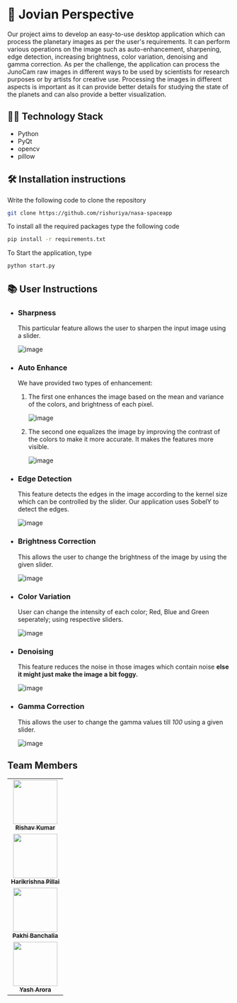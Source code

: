 
# 🚀 Jovian Perspective 

Our project aims to develop an easy-to-use desktop application which can process the planetary images as per the user's requirements. It can perform various operations on the image such as auto-enhancement, sharpening, edge detection, increasing brightness, color variation, denoising and gamma correction. As per the challenge, the application can process the JunoCam raw images in different ways to be used by scientists for research purposes or by artists for creative use. 
Processing the images in different aspects is important as it can provide better details for studying the state of the planets and can also provide a better visualization.
## 👩‍💻 Technology Stack
- Python
- PyQt
- opencv
- pillow
## 🛠 Installation instructions 

Write the following code to clone the repository
```bash
git clone https://github.com/rishuriya/nasa-spaceapp
```

To install all the required packages type the following code
```bash
pip install -r requirements.txt
```

To Start the application, type
```bash
python start.py
```
## 📚 User Instructions 

- ### Sharpness

    This particular feature allows the user to sharpen the input image using a slider.
    
    ![image](https://user-images.githubusercontent.com/91690484/193458062-a8f9295e-ba90-4ce2-9c61-ead0904b8d9e.png)

- ### Auto Enhance
    We have provided two types of enhancement: 
    
    1) The first one enhances the image based on the mean and variance of the colors, and brightness of each pixel.
    
        ![image](https://user-images.githubusercontent.com/91690484/193459988-6ac51381-6fd3-40af-90cd-a9036f415ce8.png)

    2) The second one equalizes the image by improving the contrast of the colors to make it more accurate. It makes the features more visible.
    
        ![image](https://user-images.githubusercontent.com/91690484/193460676-abbb6d19-a3b1-4725-bf97-ad4703e752eb.png)

- ### Edge Detection
    
    This feature detects the edges in the image according to the kernel size which can be controlled by the slider. Our application uses SobelY to detect the edges.
    
    ![image](https://user-images.githubusercontent.com/91690484/193458715-9a26ae6d-6d8a-4d84-bfb2-b88e6735e9ba.png)

- ### Brightness Correction
    
    This allows the user to change the brightness of the image by using the given slider.
    
    ![image](https://user-images.githubusercontent.com/91690484/193458763-3e48b8e7-bd48-419f-b686-e5325f0c6593.png)

- ### Color Variation

    User can change the intensity of each color; Red, Blue and Green seperately; using respective sliders.
    
    ![image](https://user-images.githubusercontent.com/91690484/193458825-52fca65f-592a-469d-92f2-edb299ad5271.png)

- ### Denoising

    This feature reduces the noise in those images which contain noise **else it might just make the image a bit foggy.**
    
    ![image](https://user-images.githubusercontent.com/91690484/193458873-48437c8d-2f41-4681-bb4e-76c8d8513398.png)

- ### Gamma Correction

    This allows the user to change the gamma values till *100* using a given slider.
    
    ![image](https://user-images.githubusercontent.com/91690484/193458962-31031598-333f-46b3-827b-030434555320.png)

## Team Members
<table>
    <tr>
    <td align="center"><a href="https://github.com/rishuriya"><img src="https://avatars.githubusercontent.com/u/85174423?v=4" width="100px;" alt=""/><br /><sub><b>Rishav Kumar</b></sub></a><br /></td>
    </tr>
        <tr>
    <td align="center"><a href="https://github.com/Harikrishna-AL"><img src="https://avatars.githubusercontent.com/u/85174423?v=4" width="100px;" alt=""/><br /><sub><b>Harikrishna Pillai</b></sub></a><br /></td>
    </tr>
        <tr>
    <td align="center"><a href="https://github.com/Pakhi07"><img src="https://avatars.githubusercontent.com/u/85174423?v=4" width="100px;" alt=""/><br /><sub><b>Pakhi Banchalia</b></sub></a><br /></td>
    </tr>
        <tr>
    <td align="center"><a href="https://github.com/yasharora102"><img src="https://avatars.githubusercontent.com/u/85174423?v=4" width="100px;" alt=""/><br /><sub><b>Yash Arora</b></sub></a><br /></td>
    </tr>
</table>


